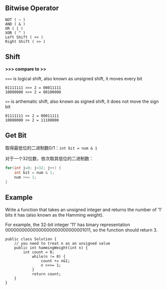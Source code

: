 ## Bitwise Operator

```
NOT ( ~ )
AND ( & )
OR ( | )
XOR ( ^ )
Left Shift ( << )
Right Shift ( >> )
```

## Shift

**>>> compare to >>**

`>>>` is logical shift, also known as unsigned shift, it moves every bit

```
01111111 >>> 2 = 00011111
10000000 >>> 2 = 00100000
```

`>>` is arthematic shift, also known as signed shift, it does not move the sign bit

```
01111111 >> 2 = 00011111
10000000 >> 2 = 11100000
```

## Get Bit

取得最低位的二进制数0/1：`int bit = num & 1`

对于一个32位数，依次取其低位的二进制数：

~~~ java
for(int j=0; j<32; j++) {
	int bit = num & 1;
	num >>= 1;
}
~~~

## Example

Write a function that takes an unsigned integer and returns the number of ’1' bits it has (also known as the Hamming weight).

For example, the 32-bit integer ’11' has binary representation 00000000000000000000000000001011, so the function should return 3.

```
public class Solution {
    // you need to treat n as an unsigned value
    public int hammingWeight(int n) {
        int count = 0;
    		while(n != 0) {
    			count += n&1;
    			n >>>= 1; 
    		}
    		return count;
    }
}
```
